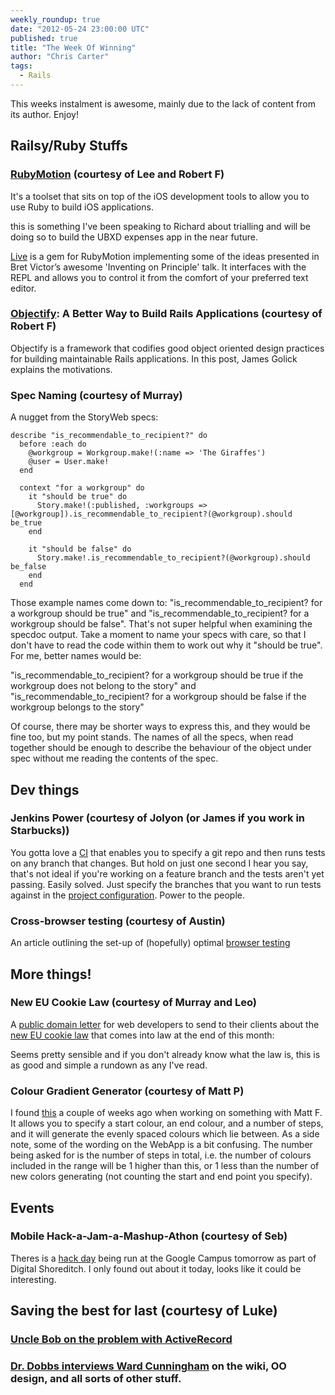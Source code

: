 ```yaml
---
weekly_roundup: true
date: "2012-05-24 23:00:00 UTC"
published: true
title: "The Week Of Winning"
author: "Chris Carter"
tags:
  - Rails
---
```


This weeks instalment is awesome, mainly due to the lack of content from its author. Enjoy!

## Railsy/Ruby Stuffs

### [RubyMotion](http://www.rubymotion.com/) (courtesy of Lee and Robert F)

It's a toolset that sits on top of the iOS development tools to allow you to use Ruby to build iOS applications.

this is something I've been speaking to Richard about trialling and will be doing so to build the UBXD expenses app in the near future.

[Live](http://rubyweekly.us1.list-manage.com/track/click?u=0618f6a79d6bb9675f313ceb2&id=e1dc28d2b9&e=3fcba5cd8e) is a gem for RubyMotion implementing some of the ideas presented in Bret Victor’s awesome 'Inventing on Principle' talk. It interfaces with the REPL and allows you to control it from the comfort of your preferred text editor.

### [Objectify](http://rubyweekly.us1.list-manage1.com/track/click?u=0618f6a79d6bb9675f313ceb2&id=930588937e&e=3fcba5cd8e): A Better Way to Build Rails Applications (courtesy of Robert F)

Objectify is a framework that codifies good object oriented design practices for building maintainable Rails applications. In this post, James Golick explains the motivations.

### Spec Naming (courtesy of Murray)

A nugget from the StoryWeb specs:

    describe "is_recommendable_to_recipient?" do
      before :each do
        @workgroup = Workgroup.make!(:name => 'The Giraffes')
        @user = User.make!
      end

      context "for a workgroup" do
        it "should be true" do
          Story.make!(:published, :workgroups => [@workgroup]).is_recommendable_to_recipient?(@workgroup).should be_true
        end

        it "should be false" do
          Story.make!.is_recommendable_to_recipient?(@workgroup).should be_false
        end
      end

Those example names come down to: "is_recommendable_to_recipient? for a workgroup should be true" and "is_recommendable_to_recipient? for a workgroup should be false".  That's not super helpful when examining the specdoc output.  Take a moment to name your specs with care, so that I don't have to read the code within them to work out why it "should be true".  For me, better names would be:

"is_recommendable_to_recipient? for a workgroup should be true if the workgroup does not belong to the story" and
"is_recommendable_to_recipient? for a workgroup should be false if the workgroup belongs to the story"

Of course, there may be shorter ways to express this, and they would be fine too, but my point stands.  The names of all the specs, when read together should be enough to describe the behaviour of the object under spec without me reading the contents of the spec.

## Dev things

### Jenkins Power (courtesy of Jolyon (or James if you work in Starbucks))

You gotta love a [CI](http://jenkins-ci.org/) that enables you to specify a git repo and then runs tests on any branch that changes. But hold on just one second I hear you say, that's not ideal if you're working on a feature branch and the tests aren't yet passing. Easily solved. Just specify the branches that you want to run tests against in the [project configuration](https://jenkins.unboxedconsulting.com/job/Five_Capetown/configure). Power to the people.

### Cross-browser testing (courtesy of Austin)

An article outlining the set-up of (hopefully) optimal [browser testing](http://coding.smashingmagazine.com/2011/09/02/reliable-cross-browser-testing-part-1-internet-explorer/)

## More things!

### New EU Cookie Law (courtesy of Murray and Leo)

A [public domain letter](http://gilest.org/cookie-law-text.html) for web developers to send to their clients about the [new EU cookie law](http://www.theregister.co.uk/2012/05/18/cookie_law_ico/) that comes into law at the end of this month:

Seems pretty sensible and if you don't already know what the law is, this is as good and simple a rundown as any I've read.

### Colour Gradient Generator (courtesy of Matt P)

I found [this](http://www.herethere.net/~samson/php/color_gradient/) a couple of weeks ago when working on something with Matt F.
It allows you to specify a start colour, an end colour, and a number of steps, and it will generate the evenly spaced colours which lie between.
As a side note, some of the wording on the WebApp is a bit confusing. The number being asked for is the number of steps in total, i.e. the number of colours included in the range will be 1 higher than this, or 1 less than the number of new colors generating (not counting the start and end point you specify).

## Events

### Mobile Hack-a-Jam-a-Mashup-Athon (courtesy of Seb)

Theres is a [hack day](http://digitalshoreditch.com/hack/) being run at the Google Campus tomorrow as part of Digital Shoreditch.
I only found out about it today, looks like it could be interesting.

## Saving the best for last (courtesy of Luke)

### [Uncle Bob on the problem with ActiveRecord](http://blog.objectmentor.com/articles/2007/11/02/active-record-vs-objects)

### [Dr. Dobbs interviews Ward Cunningham](http://www.drdobbs.com/architecture-and-design/240000393) on the wiki, OO design, and all sorts of other stuff.
